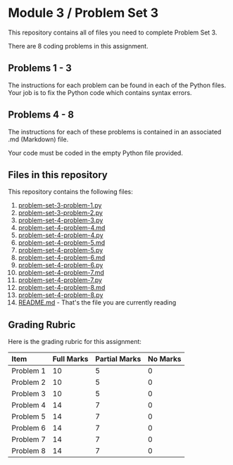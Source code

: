 # Module 3 / Problem Set 3

This repository contains all of files you need to complete Problem Set 3.

There are 8 coding problems in this assignment.

## Problems 1 - 3

The instructions for each problem can be found in each of the Python files. Your job is to fix the Python code which contains syntax errors.

## Problems 4 - 8

The instructions for each of these problems is contained in an associated .md (Markdown) file.

Your code must be coded in the empty Python file provided.

## Files in this repository

This repository contains the following files:

1. [problem-set-3-problem-1.py](problem-set-3-problem-1.py)
2. [problem-set-3-problem-2.py](problem-set-3-problem-2.py)
3. [problem-set-4-problem-3.py](problem-set-3-problem-3.py)
4. [problem-set-4-problem-4.md](problem-set-3-problem-4.md)
5. [problem-set-4-problem-4.py](problem-set-3-problem-4.py)
6. [problem-set-4-problem-5.md](problem-set-3-problem-5.md)
7. [problem-set-4-problem-5.py](problem-set-3-problem-5.py)
8. [problem-set-4-problem-6.md](problem-set-3-problem-6.md)
9. [problem-set-4-problem-6.py](problem-set-3-problem-6.py)
10. [problem-set-4-problem-7.md](problem-set-3-problem-7.md)
11. [problem-set-4-problem-7.py](problem-set-3-problem-7.py)
12. [problem-set-4-problem-8.md](problem-set-3-problem-8.md)
13. [problem-set-4-problem-8.py](problem-set-3-problem-8.py)
14. [README.md](README.md) - That's the file you are currently reading

## Grading Rubric

Here is the grading rubric for this assignment:

| Item      | Full Marks | Partial Marks | No Marks |
| :-------- | :--------- | :------------ | :------- |
| Problem 1 | 10         | 5             | 0        |
| Problem 2 | 10         | 5             | 0        |
| Problem 3 | 10         | 5             | 0        |
| Problem 4 | 14         | 7             | 0        |
| Problem 5 | 14         | 7             | 0        |
| Problem 6 | 14         | 7             | 0        |
| Problem 7 | 14         | 7             | 0        |
| Problem 8 | 14         | 7             | 0        |
